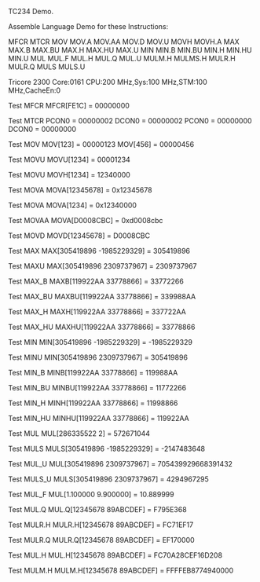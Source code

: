 TC234 Demo.

Assemble Language Demo for these Instructions:

MFCR 
MTCR 
MOV 
MOV.A 
MOV.AA 
MOV.D 
MOV.U 
MOVH 
MOVH.A 
MAX 
MAX.B 
MAX.BU 
MAX.H 
MAX.HU 
MAX.U 
MIN 
MIN.B 
MIN.BU 
MIN.H 
MIN.HU 
MIN.U 
MUL 
MUL.F 
MUL.H 
MUL.Q 
MUL.U 
MULM.H 
MULMS.H 
MULR.H 
MULR.Q 
MULS 
MULS.U 


Tricore 2300 Core:0161 CPU:200 MHz,Sys:100 MHz,STM:100 MHz,CacheEn:0

Test MFCR
MFCR[FE1C] = 00000000

Test MTCR
PCON0 = 00000002
DCON0 = 00000002
PCON0 = 00000000
DCON0 = 00000000

Test MOV
MOV[123] = 00000123
MOV[456] = 00000456

Test MOVU
MOVU[1234] = 00001234

Test MOVU
MOVH[1234] = 12340000

Test MOVA
MOVA[12345678] = 0x12345678

Test MOVA
MOVA[1234] = 0x12340000

Test MOVAA
MOVA[D0008CBC] = 0xd0008cbc

Test MOVD
MOVD[12345678] = D0008CBC

Test MAX
MAX[305419896 -1985229329] = 305419896

Test MAXU
MAX[305419896 2309737967] = 2309737967

Test MAX_B
MAXB[119922AA 33778866] = 33772266

Test MAX_BU
MAXBU[119922AA 33778866] = 339988AA

Test MAX_H
MAXH[119922AA 33778866] = 337722AA

Test MAX_HU
MAXHU[119922AA 33778866] = 33778866

Test MIN
MIN[305419896 -1985229329] = -1985229329

Test MINU
MIN[305419896 2309737967] = 305419896

Test MIN_B
MINB[119922AA 33778866] = 119988AA

Test MIN_BU
MINBU[119922AA 33778866] = 11772266

Test MIN_H
MINH[119922AA 33778866] = 11998866

Test MIN_HU
MINHU[119922AA 33778866] = 119922AA

Test MUL
MUL[286335522 2] = 572671044

Test MULS
MULS[305419896 -1985229329] = -2147483648

Test MUL_U
MUL[305419896 2309737967] = 705439929668391432

Test MULS_U
MULS[305419896 2309737967] = 4294967295

Test MUL_F
MUL[1.100000 9.900000] = 10.889999

Test MUL.Q
MUL.Q[12345678 89ABCDEF] = F795E368

Test MULR.H
MULR.H[12345678 89ABCDEF] = FC71EF17

Test MULR.Q
MULR.Q[12345678 89ABCDEF] = EF170000

Test MUL.H
MUL.H[12345678 89ABCDEF] = FC70A28CEF16D208

Test MULM.H
MULM.H[12345678 89ABCDEF] = FFFFEB8774940000
